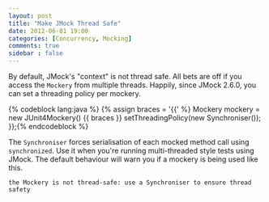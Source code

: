 ```yaml
---
layout: post
title: "Make JMock Thread Safe"
date: 2012-06-01 19:00
categories: [Concurrency, Mocking]
comments: true
sidebar : false
---
```


By default, JMock's "context" is not thread safe. All bets are off if you access the `Mockery` from  multiple threads. Happily, since JMock 2.6.0, you can set a threading policy per mockery.

{% codeblock lang:java %}
{% assign braces = '{{' %}
Mockery mockery = new JUnit4Mockery() {{ braces }}
	setThreadingPolicy(new Synchroniser());
}};{% endcodeblock %}



The `Synchroniser` forces serialisation of each mocked method call using `synchronized`. Use it when you're running multi-threaded style tests using JMock. The default behaviour will warn you if a mockery is being used like this.

	the Mockery is not thread-safe: use a Synchroniser to ensure thread safety
	
	


